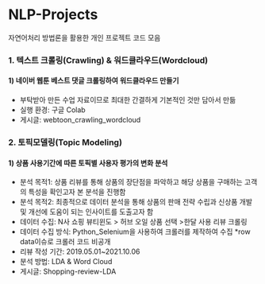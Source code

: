 # NLP-Projects
자연어처리 방법론을 활용한 개인 프로젝트 코드 모음

### 1. 텍스트 크롤링(Crawling) & 워드클라우드(Wordcloud)
#### 1) 네이버 웹툰 베스트 댓글 크롤링하여 워드클라우드 만들기
- 부탁받아 만든 수업 자료이므로 최대한 간결하게 기본적인 것만 담아서 만듦 
- 실행 환경: 구글 Colab 
- 게시글: webtoon_crawling_wordcloud

### 2. 토픽모델링(Topic Modeling)
#### 1) 상품 사용기간에 따른 토픽별 사용자 평가의 변화 분석
- 분석 목적1: 상품 리뷰를 통해 상품의 장단점을 파악하고 해당 상품을 구매하는 고객의 특성을 확인고자 본 분석을 진행함 
- 분석 목적2: 최종적으로 데이터 분석을 통해 상품의 판매 전략 수립과 신상품 개발 및 개선에 도움이 되는 인사이트를 도출고자 함
- 데이터 수집: N사 쇼핑 뷰티윈도 > 허브 오일 상품 선택 >한달 사용 리뷰 크롤링
- 데이터 수집 방식: Python_Selenium을 사용하여 크롤러를 제작하여 수집 *row data이슈로 크롤러 코드 비공개
- 리뷰 작성 기간: 2019.05.01~2021.10.06
- 분석 방법: LDA & Word Cloud
- 게시글: Shopping-review-LDA
